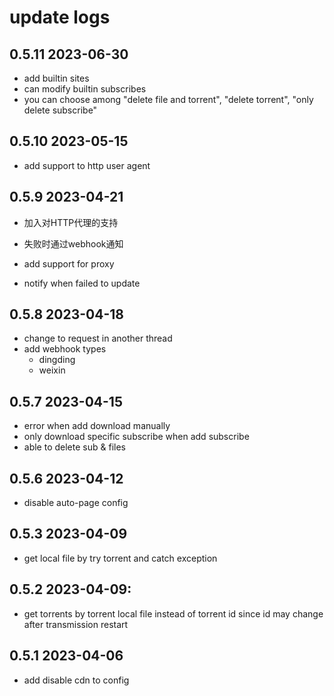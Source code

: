 # update logs

## 0.5.11 2023-06-30

- add builtin sites
- can modify builtin subscribes
- you can choose among "delete file and torrent", "delete torrent", "only delete subscribe"

## 0.5.10 2023-05-15

- add support to http user agent

## 0.5.9 2023-04-21

- 加入对HTTP代理的支持
- 失败时通过webhook通知

- add support for proxy
- notify when failed to update

## 0.5.8 2023-04-18

- change to request in another thread
- add webhook types
  - dingding
  - weixin

## 0.5.7 2023-04-15

- error when add download manually
- only download specific subscribe when add subscribe
- able to delete sub & files

## 0.5.6 2023-04-12

- disable auto-page config

## 0.5.3 2023-04-09

- get local file by try torrent and catch exception


## 0.5.2 2023-04-09:

- get torrents by torrent local file instead of torrent id since id may change after transmission restart

## 0.5.1 2023-04-06

- add disable cdn to config

